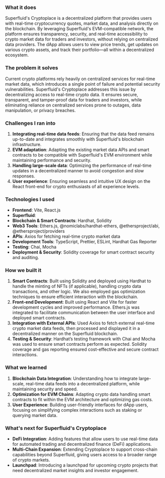 
### What it does
Superfluid's Cryptoplace is a decentralized platform that provides users with real-time cryptocurrency quotes, market data, and analysis directly on the blockchain. By leveraging Superfluid's EVM-compatible network, the platform ensures transparency, security, and real-time accessibility to crypto market data for traders and investors, without relying on centralized data providers. The dApp allows users to view price trends, get updates on various crypto assets, and track their portfolio—all within a decentralized ecosystem.

### The problem it solves
Current crypto platforms rely heavily on centralized services for real-time market data, which introduces a single point of failure and potential security vulnerabilities. Superfluid's Cryptoplace addresses this issue by decentralizing access to real-time crypto data. It ensures secure, transparent, and tamper-proof data for traders and investors, while eliminating reliance on centralized services prone to outages, data manipulation, or privacy breaches.

### Challenges I ran into
1. **Integrating real-time data feeds**: Ensuring that the data feed remains up-to-date and integrates smoothly with Superfluid's blockchain infrastructure.
2. **EVM adaptation**: Adapting the existing market data APIs and smart contracts to be compatible with Superfluid's EVM environment while maintaining performance and security.
3. **Handling large-scale data**: Optimizing the performance of real-time updates in a decentralized manner to avoid congestion and slow responses.
4. **User experience**: Ensuring seamless and intuitive UX design on the React front-end for crypto enthusiasts of all experience levels.

### Technologies I used
- **Frontend**: Vite, React.js
- **Superfluid**: 
- **Blockchain & Smart Contracts**: Hardhat, Solidity
- **Web3 Tools**: Ethers.js, @nomiclabs/hardhat-ethers, @ethersproject/abi, @ethersproject/providers
- **APIs**: Axios for fetching real-time crypto market data
- **Development Tools**: TypeScript, Prettier, ESLint, Hardhat Gas Reporter
- **Testing**: Chai, Mocha
- **Deployment & Security**: Solidity coverage for smart contract security and auditing.

### How we built it
1. **Smart Contracts**: Built using Solidity and deployed using Hardhat to handle the minting of NFTs (if applicable), handling crypto data transactions, and other logic. We also employed gas optimization techniques to ensure efficient interaction with the blockchain.
2. **Front-end Development**: Built using React and Vite for faster development cycles and improved performance. Ethers.js was integrated to facilitate communication between the user interface and deployed smart contracts.
3. **Integration with External APIs**: Used Axios to fetch external real-time crypto market data feeds, then processed and displayed it in a decentralized manner on the Superfluid blockchain.
4. **Testing & Security**: Hardhat’s testing framework with Chai and Mocha was used to ensure smart contracts perform as expected. Solidity coverage and gas reporting ensured cost-effective and secure contract interactions.

### What we learned
1. **Blockchain Data Integration**: Understanding how to integrate large-scale, real-time data feeds into a decentralized platform, while maintaining security and speed.
2. **Optimization for EVM Chains**: Adapting crypto data handling smart contracts to fit within the EVM architecture and optimizing gas costs.
3. **User Experience**: Building user-friendly interfaces for dApp users, focusing on simplifying complex interactions such as staking or querying market data.

### What's next for Superfluid's Cryptoplace
- **DeFi Integration**: Adding features that allow users to use real-time data for automated trading and decentralized finance (DeFi) applications.
- **Multi-Chain Expansion**: Extending Cryptoplace to support cross-chain capabilities beyond Superfluid, giving users access to a broader range of crypto markets.
- **Launchpad**: Introducing a launchpad for upcoming crypto projects that need decentralized market insights and investor engagement.
